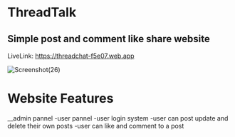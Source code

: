 # ThreadTalk
## Simple post and comment like share website

LiveLink: https://threadchat-f5e07.web.app

![Screenshot(26)](https://github.com/Francis4402/TheadTalk-clientside/assets/91011882/16feb869-ce57-465e-8654-a3bfaf72b330)


# Website Features
  __admin pannel
  -user pannel
  -user login system
  -user can post update and delete their own posts
  -user can like and comment to a post
